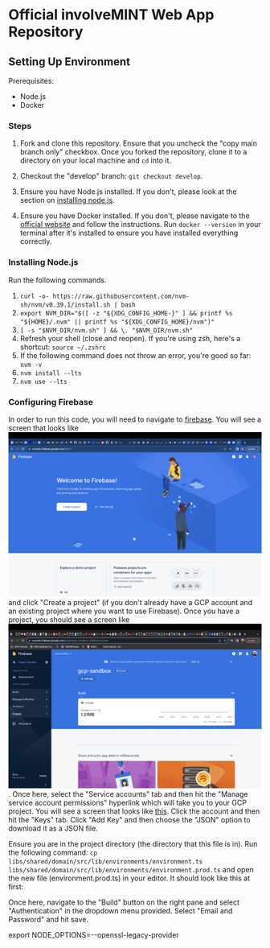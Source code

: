 # Official involveMINT Web App Repository

## Setting Up Environment

Prerequisites:

- Node.js
- Docker

### Steps

1. Fork and clone this repository. Ensure that you uncheck the "copy main branch only" checkbox. Once you forked the repository, clone it to a directory on your local machine and `cd` into it.

2. Checkout the "develop" branch: `git checkout develop`.
3. Ensure you have Node.js installed. If you don't, please look at the section on [installing node.js](#installing-nodejs).
4. Ensure you have Docker installed. If you don't, please navigate to the [official website](https://docs.docker.com/get-docker/) and follow the instructions. Run `docker --version` in your terminal after it's installed to ensure you have installed everything correctly.

### Installing Node.js

Run the following commands.

1. `curl -o- https://raw.githubusercontent.com/nvm-sh/nvm/v0.39.1/install.sh | bash`
2. `export NVM_DIR="$([ -z "${XDG_CONFIG_HOME-}" ] && printf %s "${HOME}/.nvm" || printf %s "${XDG_CONFIG_HOME}/nvm")"`
3. `[ -s "$NVM_DIR/nvm.sh" ] && \. "$NVM_DIR/nvm.sh"`
4. Refresh your shell (close and reopen). If you're using zsh, here's a shortcut: `source ~/.zshrc`
5. If the following command does not throw an error, you're good so far: `nvm -v`
6. `nvm install --lts`
7. `nvm use --lts`

### Configuring Firebase

In order to run this code, you will need to navigate to [firebase](https://console.firebase.google.com/). You will see a screen that looks like ![firebase-landing](/assets/firebase-landing.png) and click "Create a project" (if you don't already have a GCP account and an existing project where you want to use Firebase). Once you have a project, you should see a screen like ![this](assets/firebase-dashboard.png). Once here, select the "Service accounts" tab and then hit the "Manage service account permissions" hyperlink which will take you to your GCP project. You will see a screen that looks like [this](/assets/gcp-service-accounts.png). Click the account and then hit the "Keys" tab. Click "Add Key" and then choose the "JSON" option to download it as a JSON file. 

Ensure you are in the project directory (the directory that this file is in). Run the following command: `cp libs/shared/domain/src/lib/environments/environment.ts libs/shared/domain/src/lib/environments/environment.prod.ts` and open the new file (environment.prod.ts) in your editor. It should look like this at first: 

Once here, navigate to the "Build" button on the right pane and select "Authentication" in the dropdown menu provided. Select "Email and Password" and hit save. 

export NODE_OPTIONS=--openssl-legacy-provider

<!-- 1. Clone repository -->
<!---->
<!-- ```sh -->
<!-- git clone git@ssh.dev.azure.com:v3/involvemint/involveMINT/involvemint2.0 -->
<!-- ``` -->
<!---->
<!-- 2. Change directory into repository -->
<!---->
<!-- ```sh -->
<!-- cd involvemint2.0 -->
<!-- ``` -->
<!---->
<!-- 3. Install dependencies -->
<!---->
<!-- ```sh -->
<!-- npm install -->
<!-- ``` -->
<!---->
<!-- 4. Start client -->
<!---->
<!-- ```sh -->
<!-- npx ng s -->
<!-- ``` -->
<!---->
<!-- 5. In another terminal, start server -->
<!---->
<!-- ```sh -->
<!-- npx ng s api -->
<!-- ``` -->
